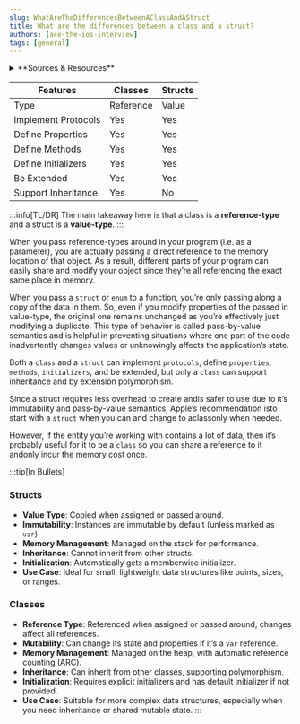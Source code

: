 ```yaml
---
slug: WhatAreTheDifferencesBetweenAClassAndAStruct
title: What are the differences between a class and a struct?
authors: [ace-the-ios-interview]
tags: [general]
---
```


<details>
  <summary>**Sources & Resources**</summary>

  **Main Source:** [Ace the iOS Interview](https://aryamansharda.gumroad.com/l/tcvck)

  **Additional Sources:**
    - [What’s the difference between a class and a struct? | Hacking with Swift](https://www.hackingwithswift.com/example-code/language/whats-the-difference-between-a-class-and-a-struct)
    - [Struct vs classes in Swift: The differences explained | SwiftLee](https://www.avanderlee.com/swift/struct-class-differences/)
  
  **Further Reading:**
    - [Choosing between structs and classes | Apple Developer](https://developer.apple.com/documentation/swift/choosing-between-structures-and-classes)
    - [Structures and Classes | Swift.org](https://docs.swift.org/swift-book/documentation/the-swift-programming-language/classesandstructures/)
</details>

| Features               | Classes     | Structs |
|------------------------|-------------|---------|
| Type                   | Reference   | Value   |
| Implement Protocols    | Yes         | Yes     |
| Define Properties      | Yes         | Yes     |
| Define Methods         | Yes         | Yes     |
| Define Initializers    | Yes         | Yes     |
| Be Extended            | Yes         | Yes     |
| Support Inheritance    | Yes         | No      |

:::info[TL/DR]
The main takeaway here is that a class is a **reference-type** and a struct is a **value-type**.
:::

When you pass reference-types around in your program (i.e. as a parameter), you are actually passing a direct reference to the memory location of that object.
As a result, different parts of your program can easily share and modify your object since they’re all referencing the exact same place in memory.

When you pass a `struct` or `enum` to a function, you’re only passing along a copy of the data in them.
So, even if you modify properties of the passed in value-type, the original one remains unchanged as you’re effectively just modifying a duplicate.
This type of behavior is called pass-by-value semantics and is helpful in preventing situations where one part of the code inadvertently changes values or unknowingly affects the application’s state.

Both a `class` and a `struct` can implement `protocols`, define `properties`, `methods`, `initializers`, and be extended, but only a `class` can support inheritance and by extension polymorphism.

Since a struct requires less overhead to create andis safer to use due to it’s immutability and pass-by-value semantics, Apple’s recommendation isto start with a `struct` when you can and change to aclassonly when needed.

However, if the entity you’re working with contains a lot of data, then it’s probably useful for it to be a `class` so you can share a reference to it andonly incur the memory cost once.

:::tip[In Bullets]

### Structs
- **Value Type**: Copied when assigned or passed around.
- **Immutability**: Instances are immutable by default (unless marked as `var`).
- **Memory Management**: Managed on the stack for performance.
- **Inheritance**: Cannot inherit from other structs.
- **Initialization**: Automatically gets a memberwise initializer.
- **Use Case**: Ideal for small, lightweight data structures like points, sizes, or ranges.

### Classes
- **Reference Type**: Referenced when assigned or passed around; changes affect all references.
- **Mutability**: Can change its state and properties if it’s a `var` reference.
- **Memory Management**: Managed on the heap, with automatic reference counting (ARC).
- **Inheritance**: Can inherit from other classes, supporting polymorphism.
- **Initialization**: Requires explicit initializers and has default initializer if not provided.
- **Use Case**: Suitable for more complex data structures, especially when you need inheritance or shared mutable state.
:::